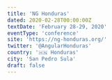 ```yaml
---
title: 'NG Honduras'
dated: 2020-02-28T00:00:00Z
textDate: 'February 28-29, 2020'
eventType: 'conference'
site: 'https://ng-honduras.org/'
twitter: '@AngularHonduras'
country: '🇭🇳 Honduras'
city: 'San Pedro Sula'
draft: false
---
```

